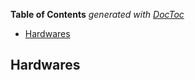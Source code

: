 <!-- START doctoc generated TOC please keep comment here to allow auto update -->
<!-- DON'T EDIT THIS SECTION, INSTEAD RE-RUN doctoc TO UPDATE -->
**Table of Contents**  *generated with [DocToc](https://github.com/thlorenz/doctoc)*

- [Hardwares](#hardwares)

<!-- END doctoc generated TOC please keep comment here to allow auto update -->

## Hardwares
